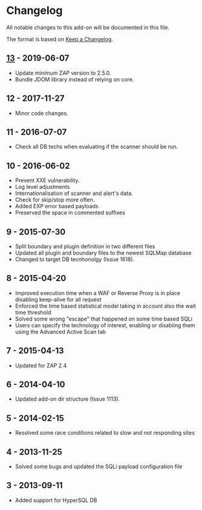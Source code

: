 # Changelog
All notable changes to this add-on will be documented in this file.

The format is based on [Keep a Changelog](https://keepachangelog.com/en/1.0.0/).

## [13] - 2019-06-07

- Update minimum ZAP version to 2.5.0.
- Bundle JDOM library instead of relying on core.

## 12 - 2017-11-27

- Minor code changes.

## 11 - 2016-07-07

- Check all DB techs when evaluating if the scanner should be run.

## 10 - 2016-06-02

- Prevent XXE vulnerability.
- Log level adjustments.
- Internationalisation of scanner and alert's data.
- Check for skip/stop more often.
- Added EXP error based payloads
- Preserved the space in commented suffixes

## 9 - 2015-07-30

- Split boundary and plugin definition in two different files
- Updated all plugin and boundary files to the newest SQLMap database
- Changed to target DB tecnhonolgy (Issue 1618).

## 8 - 2015-04-20

- Improved execution time when a WAF or Reverse Proxy is in place disabling keep-alive for all request
- Enforced the time based statistical model taking in account also the wait time threshold
- Solved some wrong "escape" that happened on some time based SQLi
- Users can specify the technology of interest, enabling or disabling them using the Advanced Active Scan tab

## 7 - 2015-04-13

- Updated for ZAP 2.4

## 6 - 2014-04-10

- Updated add-on dir structure (Issue 1113).

## 5 - 2014-02-15

- Resolved some race conditions related to slow and not responding sites

## 4 - 2013-11-25

- Solved some bugs and updated the SQLi payload configuration file

## 3 - 2013-09-11

- Added support for HyperSQL DB

[13]: https://github.com/zaproxy/zap-extensions/releases/sqliplugin-v13
